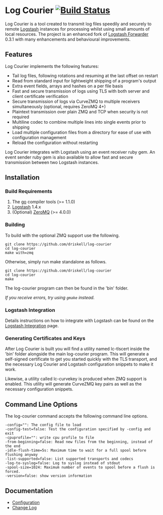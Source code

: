 # Log Courier [![Build Status](https://travis-ci.org/driskell/log-courier.svg?branch=stable)](https://travis-ci.org/driskell/log-courier)

Log Courier is a tool created to transmit log files speedily and securely to
remote [Logstash](http://logstash.net) instances for processing whilst using
small amounts of local resources. The project is an enhanced fork of
[Logstash Forwarder](https://github.com/elasticsearch/logstash-forwarder) 0.3.1
with many enhancements and behavioural improvements.

## Features

Log Courier implements the following features:

* Tail log files, following rotations and resuming at the last offset on
restart
* Read from standard input for lightweight shipping of a program's output
* Extra event fields, arrays and hashes on a per file basis
* Fast and secure transmission of logs using TLS with both server and client
certificate verification
* Secure transmission of logs via CurveZMQ to multiple receivers simultaneously
(optional, requires ZeroMQ 4+)
* Plaintext transmission over plain ZMQ and TCP when security is not required
* Multiline codec to combine multiple lines into single events prior to shipping
* Load multiple configuration files from a directory for ease of use with
configuration management
* Reload the configuration without restarting

Log Courier integrates with Logstash using an event receiver ruby gem. An event
sender ruby gem is also available to allow fast and secure transmission between
two Logstash instances.

## Installation

### Build Requirements

1. The [go](http://golang.org/doc/install) compiler tools (>= 1.1.0)
1. [Logstash](http://logstash.net) 1.4.x
1. (Optional) [ZeroMQ](http://zeromq.org/intro:get-the-software) (>= 4.0.0)

### Building

To build with the optional ZMQ support use the following.

	git clone https://github.com/driskell/log-courier
	cd log-courier
	make with=zmq

Otherwise, simply run make standalone as follows.

	git clone https://github.com/driskell/log-courier
	cd log-courier
	make

The log-courier program can then be found in the 'bin' folder.

*If you receive errors, try using `gmake` instead.*

### Logstash Integration

Details instructions on how to integrate with Logstash can be found on the
[Logstash Integration](docs/LogstashIntegration.md) page.

### Generating Certificates and Keys

After Log Courier is built you will find a utility named lc-tlscert inside the
'bin' folder alongside the main log-courier program. This will generate a
self-signed certificate to get you started quickly with the TLS transport, and
the necessary Log Courier and Logstash configuration snippets to make it work.

Likewise, a utility called lc-curvekey is produced when ZMQ support is enabled.
This utility will generate CurveZMQ key pairs as well as the necessary
configuration snippets.

## Command Line Options

The log-courier command accepts the following command line options.

	-config="": The config file to load
	-config-test=false: Test the configuration specified by -config and exit
	-cpuprofile="": write cpu profile to file
	-from-beginning=false: Read new files from the beginning, instead of the end
	-idle-flush-time=5s: Maximum time to wait for a full spool before flushing anyway
	-list-supported=false: List supported transports and codecs
	-log-to-syslog=false: Log to syslog instead of stdout
	-spool-size=1024: Maximum number of events to spool before a flush is forced.
	-version=false: show version information

## Documentation

* [Configuration](docs/Configuration.md)
* [Change Log](docs/ChangeLog.md)
